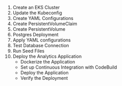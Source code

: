 1. Create an EKS Cluster
2. Update the Kubeconfig
3. Create YAML Configurations
4. Create PersistentVolumeClaim
5. Create PersistentVolume
6. Postgres Deployment
7. Apply YAML configurations
8. Test Database Connection
9. Run Seed Files
10. Deploy the Analytics Application
    - Dockerize the Application
    - Set up Continuous Integration with CodeBuild
    - Deploy the Application
    - Verify the Deployment